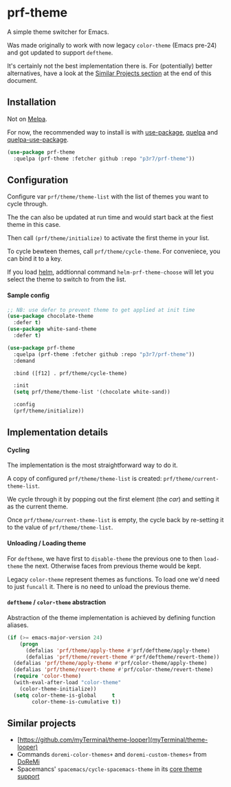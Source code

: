 # prf-theme

A simple theme switcher for Emacs.

Was made originally to work with now legacy `color-theme` (Emacs pre-24) and got updated to support `deftheme`.

It's certainly not the best implementation there is.
For (potentially) better alternatives, have a look at the [Similar Projects section](#similar-projects) at the end of this document.


## Installation

Not on [Melpa](https://melpa.org/).

For now, the recommended way to install is with [use-package](https://github.com/jwiegley/use-package), [quelpa](https://github.com/quelpa/quelpa) and [quelpa-use-package](https://github.com/quelpa/quelpa-use-package).

```el
(use-package prf-theme
  :quelpa (prf-theme :fetcher github :repo "p3r7/prf-theme"))
```

## Configuration

Configure var `prf/theme/theme-list` with the list of themes you want to cycle through.

The the can also be updated at run time and would start back at the fiest theme in this case.

Then call `(prf/theme/initialize)` to activate the first theme in your list.

To cycle bewteen themes, call `prf/theme/cycle-theme`.
For conveniece, you can bind it to a key.

If you load [helm](https://github.com/emacs-helm/helm), addtionnal command `helm-prf-theme-choose` will let you select the theme to switch to from the list.


#### Sample config

```el
;; NB: use defer to prevent theme to get applied at init time
(use-package chocolate-theme
  :defer t)
(use-package white-sand-theme
  :defer t)

(use-package prf-theme
  :quelpa (prf-theme :fetcher github :repo "p3r7/prf-theme"))
  :demand

  :bind ([f12] . prf/theme/cycle-theme)

  :init
  (setq prf/theme/theme-list '(chocolate white-sand))

  :config
  (prf/theme/initialize))
```

## Implementation details

#### Cycling

The implementation is the most straightforward way to do it.

A copy of configured `prf/theme/theme-list` is created: `prf/theme/current-theme-list`.

We cycle through it by popping out the first element (the _car_) and setting it as the current theme.

Once `prf/theme/current-theme-list` is empty, the cycle back by re-setting it to the value of `prf/theme/theme-list`.


#### Unloading / Loading theme

For `deftheme`, we have first to `disable-theme` the previous one to then `load-theme` the next. Otherwise faces from previous theme would be kept.

Legacy `color-theme` represent themes as functions. To load one we'd need to just `funcall` it. There is no need to unload the previous theme.


#### `deftheme` / `color-theme` abstraction

Abstraction of the theme implementation is achieved by defining function aliases.

```el
(if (>= emacs-major-version 24)
    (progn
      (defalias 'prf/theme/apply-theme #'prf/deftheme/apply-theme)
      (defalias 'prf/theme/revert-theme #'prf/deftheme/revert-theme))
  (defalias 'prf/theme/apply-theme #'prf/color-theme/apply-theme)
  (defalias 'prf/theme/revert-theme #'prf/color-theme/revert-theme)
  (require 'color-theme)
  (with-eval-after-load "color-theme"
    (color-theme-initialize))
  (setq color-theme-is-global     t
        color-theme-is-cumulative t))
```


## Similar projects

 - [https://github.com/myTerminal/theme-looper](myTerminal/theme-looper)
 - Commands `doremi-color-themes+` and `doremi-custom-themes+` from [DoReMi](https://www.emacswiki.org/emacs/DoReMi)
 - Spacemancs' `spacemacs/cycle-spacemacs-theme` in its [core theme support](https://github.com/syl20bnr/spacemacs/blob/master/core/core-themes-support.el)
